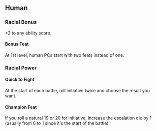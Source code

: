 ## Human

### Racial Bonus

+2 to any ability score.

#### Bonus Feat

At 1st level, human PCs start with two feats instead of one.

### Racial Power

#### Quick to Fight

At the start of each battle, roll initiative twice and choose the result you want.

#### Champion Feat

If you roll a natural 19 or 20 for initiative, increase the escalation die by 1 (usually from 0 to 1 since it's the start of the battle).